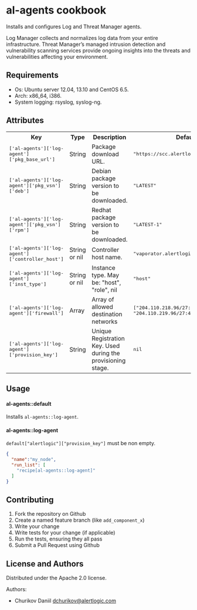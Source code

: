 al-agents cookbook
=========================

Installs and configures Log and Threat Manager agents.

Log Manager collects and normalizes log data from your entire infrastructure.
Threat Manager’s managed intrusion detection and vulnerability scanning services
provide ongoing insights into the threats and vulnerabilities affecting your
environment.

Requirements
------------

* Os: Ubuntu server 12.04, 13.10 and CentOS 6.5.
* Arch: x86_64, i386.
* System logging: rsyslog, syslog-ng.

Attributes
----------

<table>
  <tr>
    <th>Key</th>
    <th>Type</th>
    <th>Description</th>
    <th>Default</th>
  </tr>
  <tr>
    <td><tt>['al-agents']['log-agent']['pkg_base_url']</tt></td>
    <td>String</td>
    <td>Package download URL.</td>
    <td><tt>"https://scc.alertlogic.net/software"</tt></td>
  </tr>
  <tr>
    <td><tt>['al-agents']['log-agent']['pkg_vsn']['deb']</tt></td>
    <td>String</td>
    <td>Debian package version to be downloaded.</td>
    <td><tt>"LATEST"</tt></td>
  </tr>
  <tr>
    <td><tt>['al-agents']['log-agent']['pkg_vsn']['rpm']</tt></td>
    <td>String</td>
    <td>Redhat package version to be downloaded.</td>
    <td><tt>"LATEST-1"</tt></td>
  </tr>
  <tr>
    <td><tt>['al-agents']['log-agent']['controller_host']</tt></td>
    <td>String or nil</td>
    <td>Controller host name.</td>
    <td><tt>"vaporator.alertlogic.com"</tt></td>
  </tr>
  <tr>
    <td><tt>['al-agents']['log-agent']['inst_type']</tt></td>
    <td>String or nil</td>
    <td>Instance type. May be: "host", "role", nil</td>
    <td><tt>"host"</tt></td>
  </tr>
  <tr>
    <td><tt>['al-agents']['log-agent']['firewall']</tt></td>
    <td>Array</td>
    <td>Array of allowed destination networks</td>
    <td><tt>["204.110.218.96/27:443", "204.110.219.96/27:443"]</tt></td>
  </tr>
  <tr>
    <td><tt>['al-agents']['log-agent']['provision_key']</tt></td>
    <td>String</td>
    <td>Unique Registration Key. Used during the provisioning stage.</td>
    <td><tt>nil</tt></td>
  </tr>
</table>

Usage
-----
#### al-agents::default
Installs `al-agents::log-agent`.

#### al-agents::log-agent
`default["alertlogic"]["provision_key"]` must be non empty.

```json
{
  "name":"my_node",
  "run_list": [
    "recipe[al-agents::log-agent]"
  ]
}
```

Contributing
------------
1. Fork the repository on Github
2. Create a named feature branch (like `add_component_x`)
3. Write your change
4. Write tests for your change (if applicable)
5. Run the tests, ensuring they all pass
6. Submit a Pull Request using Github

License and Authors
-------------------
Distributed under the Apache 2.0 license.

Authors:
* Churikov Daniil <dchurikov@alertlogic.com>
